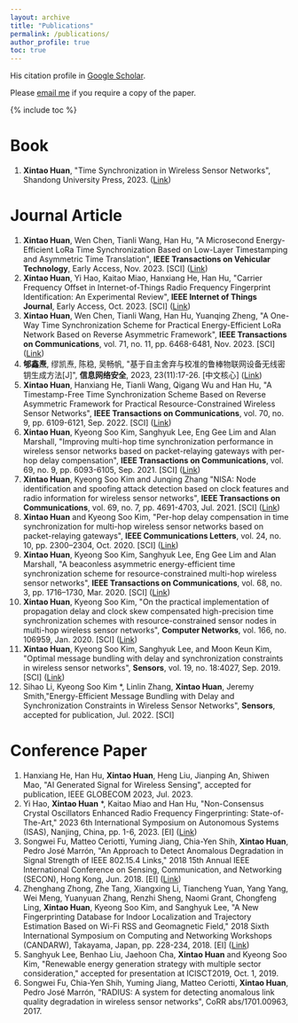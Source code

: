 ```yaml
---
layout: archive
title: "Publications"
permalink: /publications/
author_profile: true
toc: true
---
```

His citation profile in [Google Scholar](https://scholar.google.co.uk/citations?user=3Fmo-eUAAAAJ&hl=en&oi=ao).

Please [email me](mailto:xintao.huan@bit.edu.cn) if you require a copy of the paper.

{% include toc %}
# Book
1. **Xintao Huan**, "Time Synchronization in Wireless Sensor Networks", Shandong University Press, 2023. ([Link](https://detail.tmall.com/item.htm?abbucket=18&id=750178434207&ns=1&spm=a21n57.1.0.0.4c09523cYbldhK))

# Journal Article
1. **Xintao Huan**, Wen Chen, Tianli Wang, Han Hu, "A Microsecond Energy-Efficient LoRa Time Synchronization Based on Low-Layer Timestamping and Asymmetric Time Translation", **IEEE Transactions on Vehicular Technology**, Early Access, Nov. 2023. [SCI] ([Link](https://ieeexplore.ieee.org/document/10342787))
1. **Xintao Huan**, Yi Hao, Kaitao Miao, Hanxiang He, Han Hu, "Carrier Frequency Offset in Internet-of-Things Radio Frequency Fingerprint Identification: An Experimental Review", **IEEE Internet of Things Journal**, Early Access, Oct. 2023. [SCI] ([Link](https://ieeexplore.ieee.org/document/10298261))
1. **Xintao Huan**, Wen Chen, Tianli Wang, Han Hu, Yuanqing Zheng, "A One-Way Time Synchronization Scheme for Practical Energy-Efficient LoRa Network Based on Reverse Asymmetric Framework", **IEEE Transactions on Communications**, vol. 71, no. 11, pp. 6468-6481, Nov. 2023. [SCI] ([Link](https://ieeexplore.ieee.org/document/10218323))
1. **郇鑫焘**, 缪凯焘, 陈稳, 吴畅帆, "基于自主舍弃与校准的鲁棒物联网设备无线密钥生成方法[J]", **信息网络安全**, 2023, 23(11):17-26. [中文核心] ([Link](http://netinfo-security.org/CN/10.3969/j.issn.1671-1122.2023.11.003))
1. **Xintao Huan**, Hanxiang He, Tianli Wang, Qigang Wu and Han Hu, "A Timestamp-Free Time Synchronization Scheme Based on Reverse Asymmetric Framework for Practical Resource-Constrained Wireless Sensor Networks", **IEEE Transactions on Communications**, vol. 70, no. 9, pp. 6109-6121, Sep. 2022. [SCI] ([Link](https://ieeexplore.ieee.org/document/9816047))
1. **Xintao Huan**, Kyeong Soo Kim, Sanghyuk Lee, Eng Gee Lim and Alan Marshall, "Improving multi-hop time synchronization performance in wireless sensor networks based on packet-relaying gateways with per-hop delay compensation", **IEEE Transactions on Communications**, vol. 69, no. 9, pp. 6093-6105, Sep. 2021. [SCI] ([Link](https://ieeexplore.ieee.org/document/9464289))
1. **Xintao Huan**, Kyeong Soo Kim and Junqing Zhang "NISA: Node identification and spoofing attack detection based on clock features and radio information for wireless sensor networks", **IEEE Transactions on Communications**, vol. 69, no. 7, pp. 4691-4703, Jul. 2021. [SCI] ([Link](https://ieeexplore.ieee.org/document/9398669))
1. **Xintao Huan** and Kyeong Soo Kim, "Per-hop delay compensation in time synchronization for multi-hop wireless sensor networks based on packet-relaying gateways", **IEEE Communications Letters**, vol. 24, no. 10, pp. 2300–2304, Oct. 2020. [SCI] ([Link](https://ieeexplore.ieee.org/document/9117097))
1. **Xintao Huan**, Kyeong Soo Kim, Sanghyuk Lee, Eng Gee Lim and Alan Marshall, "A beaconless asymmetric energy-efficient time synchronization scheme for resource-constrained multi-hop wireless sensor networks", **IEEE Transactions on Communications**, vol. 68, no. 3, pp. 1716–1730, Mar. 2020. [SCI] ([Link](http://ieeexplore.ieee.org/stamp/stamp.jsp?tp=&arnumber=8935413&isnumber=5497975))
1. **Xintao Huan**, Kyeong Soo Kim, "On the practical implementation of propagation delay and clock skew compensated high-precision time synchronization schemes with resource-constrained sensor nodes in multi-hop wireless sensor networks", **Computer Networks**, vol. 166, no. 106959, Jan. 2020. [SCI] ([Link](https://doi.org/10.1016/j.comnet.2019.106959))
1. **Xintao Huan**, Kyeong Soo Kim, Sanghyuk Lee, and Moon Keun Kim, "Optimal message bundling with delay and synchronization constraints in wireless sensor networks", **Sensors**, vol. 19, no. 18:4027, Sep. 2019. [SCI] ([Link](https://www.mdpi.com/1424-8220/19/18/4027))
1. Sihao Li, Kyeong Soo Kim *, Linlin Zhang, **Xintao Huan**, Jeremy Smith,"Energy-Efficient Message Bundling with Delay and Synchronization Constraints in Wireless Sensor Networks", **Sensors**, accepted for publication, Jul. 2022. [SCI]

# Conference Paper
1. Hanxiang He, Han Hu, **Xintao Huan**, Heng Liu, Jianping An, Shiwen Mao, "AI Generated Signal for Wireless Sensing", accepted for publication, IEEE GLOBECOM 2023, Jul. 2023.
1. Yi Hao, **Xintao Huan** \*, Kaitao Miao and Han Hu, "Non-Consensus Crystal Oscillators Enhanced Radio Frequency Fingerprinting: State-of-The-Art," 2023 6th International Symposium on Autonomous Systems (ISAS), Nanjing, China, pp. 1-6, 2023. [EI] ([Link](https://ieeexplore.ieee.org/document/10164489))
1. Songwei Fu, Matteo Ceriotti, Yuming Jiang, Chia-Yen Shih, **Xintao Huan**, Pedro José Marrón, "An Approach to Detect Anomalous Degradation in Signal Strength of IEEE 802.15.4 Links," 2018 15th Annual IEEE International Conference on Sensing, Communication, and Networking (SECON), Hong Kong, Jun. 2018. [EI] ([Link](http://ieeexplore.ieee.org/stamp/stamp.jsp?tp=&arnumber=8397126&isnumber=8397083))
1. Zhenghang Zhong, Zhe Tang, Xiangxing Li, Tiancheng Yuan, Yang Yang, Wei Meng, Yuanyuan Zhang, Renzhi Sheng, Naomi Grant, Chongfeng Ling, **Xintao Huan**, Kyeong Soo Kim, and Sanghyuk Lee, "A New Fingerprinting Database for Indoor Localization and Trajectory Estimation Based on Wi-Fi RSS and Geomagnetic Field," 2018 Sixth International Symposium on Computing and Networking Workshops (CANDARW), Takayama, Japan, pp. 228-234, 2018. [EI] ([Link](https://ieeexplore.ieee.org/document/8590904))
1. Sanghyuk Lee, Benhao Liu, Jaehoon Cha, **Xintao Huan** and Kyeong Soo Kim, "Renewable energy generation strategy with multiple sector consideration," accepted for presentation at ICISCT2019, Oct. 1, 2019.
1. Songwei Fu, Chia-Yen Shih, Yuming Jiang, Matteo Ceriotti, **Xintao Huan**, Pedro José Marrón, "RADIUS: A system for detecting anomalous link quality degradation in wireless sensor networks", CoRR abs/1701.00963, 2017.